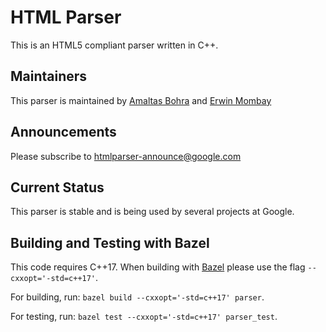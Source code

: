 # HTML Parser

This is an HTML5 compliant parser written in C++.

## Maintainers

This parser is maintained by [Amaltas Bohra](http://who/amaltas) and [Erwin Mombay](http://who/erwinm)

## Announcements

Please subscribe to [htmlparser-announce@google.com](https://groups.google.com/a/google.com/d/forum/htmlparser-announce)


## Current Status

This parser is stable and is being used by several projects at Google.

## Building and Testing with Bazel

This code requires C++17. When building with [Bazel](https://bazel.build/)
please use the flag `--cxxopt='-std=c++17'`.

For building, run: `bazel build --cxxopt='-std=c++17' parser`.

For testing, run: `bazel test --cxxopt='-std=c++17' parser_test`.
